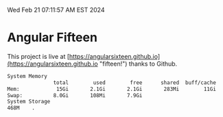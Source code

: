 Wed Feb 21 07:11:57 AM EST 2024

# Angular Fifteen


This project is live at [https://angularsixteen.github.io](https://angularsixteen.github.io "fifteen!") thanks to Github.

```bash
System Memory
               total        used        free      shared  buff/cache   available
Mem:            15Gi       2.1Gi       2.1Gi       283Mi        11Gi        13Gi
Swap:          8.0Gi       108Mi       7.9Gi
System Storage
468M	.
```
